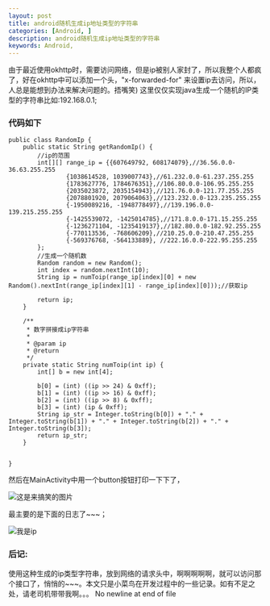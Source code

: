 ```yaml
---
layout: post
title: android随机生成ip地址类型的字符串
categories: [Android, ]
description: android随机生成ip地址类型的字符串 
keywords: Android, 
---
```



由于最近使用okhttp时，需要访问网络，但是ip被别人家封了，所以我整个人都疯了，好在okhttp中可以添加一个头，"x-forwarded-for" 来设置ip去访问，所以，人总是能想到办法来解决问题的。捂嘴笑)
这里仅仅实现java生成一个随机的IP类型的字符串比如:192.168.0.1;

### 代码如下
```
public class RandomIp {
    public static String getRandomIp() {
        //ip的范围
        int[][] range_ip = {{607649792, 608174079},//36.56.0.0-36.63.255.255
                {1038614528, 1039007743},//61.232.0.0-61.237.255.255
                {1783627776, 1784676351},//106.80.0.0-106.95.255.255
                {2035023872, 2035154943},//121.76.0.0-121.77.255.255
                {2078801920, 2079064063},//123.232.0.0-123.235.255.255
                {-1950089216, -1948778497},//139.196.0.0-139.215.255.255
                {-1425539072, -1425014785},//171.8.0.0-171.15.255.255
                {-1236271104, -1235419137},//182.80.0.0-182.92.255.255
                {-770113536, -768606209},//210.25.0.0-210.47.255.255
                {-569376768, -564133889}, //222.16.0.0-222.95.255.255
        };
        //生成一个随机数
        Random random = new Random();
        int index = random.nextInt(10);
        String ip = numToip(range_ip[index][0] + new Random().nextInt(range_ip[index][1] - range_ip[index][0]));//获取ip

        return ip;
    }

    /**
     * 数字拼接成ip字符串
     *
     * @param ip
     * @return
     */
    private static String numToip(int ip) {
        int[] b = new int[4];

        b[0] = (int) ((ip >> 24) & 0xff);
        b[1] = (int) ((ip >> 16) & 0xff);
        b[2] = (int) ((ip >> 8) & 0xff);
        b[3] = (int) (ip & 0xff);
        String ip_str = Integer.toString(b[0]) + "." + Integer.toString(b[1]) + "." + Integer.toString(b[2]) + "." + Integer.toString(b[3]);
        return ip_str;
    }


}
```
然后在MainActivity中用一个button按钮打印一下下了，

![这是来搞笑的图片](http://upload-images.jianshu.io/upload_images/1365793-f166c80dd9734228.png?imageMogr2/auto-orient/strip%7CimageView2/2/w/1240)

最主要的是下面的日志了~~~；

![我是ip](http://upload-images.jianshu.io/upload_images/1365793-c090f940f8073c8b.png?imageMogr2/auto-orient/strip%7CimageView2/2/w/1240) 


### 后记:
使用这种生成的ip类型字符串，放到网络的请求头中，啊啊啊啊啊，就可以访问那个接口了，悄悄的~~~。本文只是小菜鸟在开发过程中的一些记录。如有不足之处，请老司机带带我啊。。。
 No newline at end of file
